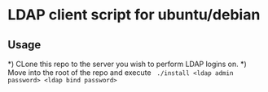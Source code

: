 # LDAP client script for ubuntu/debian

## Usage

*) CLone this repo to the server you wish to perform LDAP logins on.
*) Move into the root of the repo and execute ` ./install <ldap admin password> <ldap bind password>`
